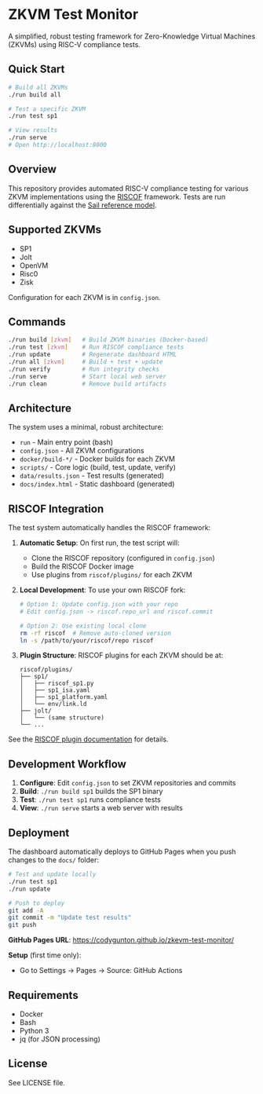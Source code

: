 # ZKVM Test Monitor

A simplified, robust testing framework for Zero-Knowledge Virtual Machines (ZKVMs) using RISC-V compliance tests.

## Quick Start

```bash
# Build all ZKVMs
./run build all

# Test a specific ZKVM
./run test sp1

# View results
./run serve
# Open http://localhost:8000
```

## Overview

This repository provides automated RISC-V compliance testing for various ZKVM implementations using the [RISCOF](https://github.com/riscv-software-src/riscof/) framework. Tests are run differentially against the [Sail reference model](https://github.com/riscv/sail-riscv).

## Supported ZKVMs

- SP1
- Jolt
- OpenVM
- Risc0
- Zisk

Configuration for each ZKVM is in `config.json`.

## Commands

```bash
./run build [zkvm]   # Build ZKVM binaries (Docker-based)
./run test [zkvm]    # Run RISCOF compliance tests
./run update         # Regenerate dashboard HTML
./run all [zkvm]     # Build + test + update
./run verify         # Run integrity checks
./run serve          # Start local web server
./run clean          # Remove build artifacts
```

## Architecture

The system uses a minimal, robust architecture:

- `run` - Main entry point (bash)
- `config.json` - All ZKVM configurations
- `docker/build-*/` - Docker builds for each ZKVM
- `scripts/` - Core logic (build, test, update, verify)
- `data/results.json` - Test results (generated)
- `docs/index.html` - Static dashboard (generated)

## RISCOF Integration

The test system automatically handles the RISCOF framework:

1. **Automatic Setup**: On first run, the test script will:
   - Clone the RISCOF repository (configured in `config.json`)
   - Build the RISCOF Docker image
   - Use plugins from `riscof/plugins/` for each ZKVM

2. **Local Development**: To use your own RISCOF fork:
   ```bash
   # Option 1: Update config.json with your repo
   # Edit config.json -> riscof.repo_url and riscof.commit
   
   # Option 2: Use existing local clone
   rm -rf riscof  # Remove auto-cloned version
   ln -s /path/to/your/riscof/repo riscof
   ```

3. **Plugin Structure**: RISCOF plugins for each ZKVM should be at:
   ```
   riscof/plugins/
   ├── sp1/
   │   ├── riscof_sp1.py
   │   ├── sp1_isa.yaml
   │   ├── sp1_platform.yaml
   │   └── env/link.ld
   ├── jolt/
   │   └── (same structure)
   └── ...
   ```

See the [RISCOF plugin documentation](https://riscof.readthedocs.io/) for details.

## Development Workflow

1. **Configure**: Edit `config.json` to set ZKVM repositories and commits
2. **Build**: `./run build sp1` builds the SP1 binary
3. **Test**: `./run test sp1` runs compliance tests
4. **View**: `./run serve` starts a web server with results

## Deployment

The dashboard automatically deploys to GitHub Pages when you push changes to the `docs/` folder:

```bash
# Test and update locally
./run test sp1
./run update

# Push to deploy
git add -A
git commit -m "Update test results"
git push
```

**GitHub Pages URL**: https://codygunton.github.io/zkevm-test-monitor/

**Setup** (first time only):
- Go to Settings → Pages → Source: GitHub Actions

## Requirements

- Docker
- Bash
- Python 3
- jq (for JSON processing)

## License

See LICENSE file.